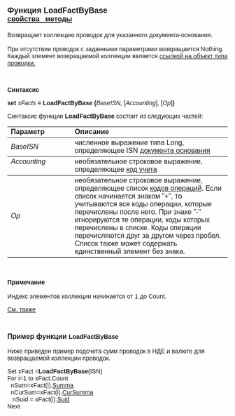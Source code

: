 ﻿<html>
<head>
<title>LoadFactByBase</title>
</head>

<body>

<h1><font size="4" face="Arial">Функция LoadFactByBase<br>
</font><a href="../../Asfact.html"><font size="3" face="Arial"><strong>
свойства&nbsp;&nbsp; методы</strong></font></a></h1>

<p><font face="Arial">Возвращает коллекцию проводок для указанного 
документа-основания.<br>
<br>
При отсутствии проводок с заданными параметрами возвращается Nothing. Каждый 
элемент возвращаемой коллекции является <a href="../../Asfact.html">ссылкой на 
объект типа проводки.</a></font></p>

<p>&nbsp;</p>

<p class="label"><font face="Arial"><b>Синтаксис</b></font></p>

<p><font face="Arial"><strong>set</strong> <em>sFacts</em><strong> = 
LoadFactByBase (</strong><em>BaseISN, </em>[<em>Accounting</em>]<em>, </em>[<em>Op</em>]<strong>)</strong></font></p>

<p><font face="Arial">Синтаксис функции <strong>LoadFactByBase</strong>
состоит из следующих частей:</font></p>

<table border="1" cellPadding="5" cols="2" frame="below" rules="rows">
<TBODY>
  <tr vAlign="top">
    <td class="label" width="29%"><font face="Arial"><b>Параметр</b></font></td>
    <td class="label" width="71%"><font face="Arial"><strong>Описание</strong></font></td>
  </tr>
  <tr>
    <td width="29%"><font face="Arial"><em>BaseISN</em></font></td>
    <td width="71%"><font face="Arial">численное выражение типа Long, 
	определяющее ISN <a href="../../ASFACT/Base.html">документа основания</a></font></td>
  </tr>
  <tr vAlign="top">
    <td width="29%"><font face="Arial"><em>Accounting</em></font></td>
    <td width="71%"><font face="Arial">необязательное строковое 
	выражение, определяющее <a href="../../ASFACT/TypeAcc.html">код учета</a></font></td>
  </tr>
  <tr>
    <td width="29%"><font face="Arial"><em>Op</em></font></td>
    <td width="71%"><font face="Arial">необязательное строковое 
	выражение, определяющее список
      <a href="../../ASFACT/Op.html">кодов операций</a>. Если список начинается 
	знаком &quot;+&quot;, то учитываются все коды операции, которые перечислены после 
	него. При знаке &quot;-&quot; игнорируются те операции, коды которых перечислены в 
	списке. Коды операции перечисляются друг за другом через пробел. Список 
	также может содержать единственный элемент без знака.</font></td>
  </tr>
</table>

<p>&nbsp;</p>

<p class="label"><font face="Arial"><b>Примечание<br>
<br>
</b>Индекс элементов коллекции начинается от 1 до Count.</font></p>

<p class="label"><a href="../../../constructors.html"><font face="Arial">
См. также</font></a></p>

<p class="label">&nbsp;</p>

<p><font face="Arial"><strong><font size="3">Пример функции </font>
LoadFactByBase<br>
<br>
</strong>Ниже приведен пример подсчета сумм проводок в НДЕ и валюте для 
возвращаемой коллекции проводок.</font></p>

<p><font face="Arial">Set xFact =<strong>LoadFactByBase</strong>(ISN)<br>
For i=1 to xFact.Count <br>
&nbsp; nSum=xFact(i).<a href="../../ASFACT/Summa.html">Summa</a><br>
&nbsp; nCurSum=xFact(i).<a href="../../ASFACT/CurSumma.html">CurSumma</a><br>
&nbsp;&nbsp; nSuid = xFact(i).<a href="../../ASFACT/Suid.html">Suid</a><br>
Next </font></p>

<p>&nbsp;</p>
</body>
</html>
